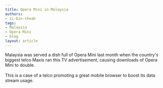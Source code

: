 ```yaml
---
title: Opera Mini in Malaysia
authors:
- zi-bin-cheah
tags:
- Malaysia
- Opera Mini
- blog
layout: article
---
```

Malaysia was served a dish full of Opera Mini  last month when the country&#39;s biggest telco Maxis ran this TV advertisement, causing downloads of Opera Mini to double.<br/><br/>This is a case of a telco promoting a great mobile browser to boost its data stream usage.<br/><br/><object width="425" height="344"><param name="movie" value="http://www.youtube.com/v/e_ZLWwiPZKw&amp;hl=en&amp;fs=1" /><param name="allowFullScreen" value="true" /><embed src="http://www.youtube.com/v/e_ZLWwiPZKw&amp;hl=en&amp;fs=1" type="application/x-shockwave-flash" allowfullscreen="true" width="425" height="344" allowscriptaccess="never" /></object><br/><br/>
